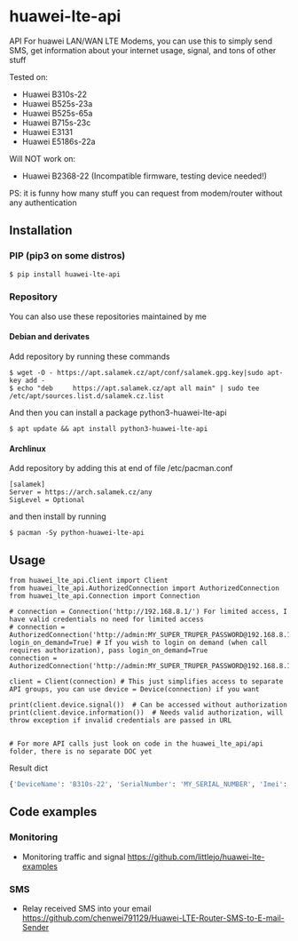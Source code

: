 # huawei-lte-api
API For huawei LAN/WAN LTE Modems,
you can use this to simply send SMS, get information about your internet usage, signal, and tons of other stuff

Tested on:
* Huawei B310s-22
* Huawei B525s-23a
* Huawei B525s-65a
* Huawei B715s-23c
* Huawei E3131
* Huawei E5186s-22a

Will NOT work on:
* Huawei B2368-22 (Incompatible firmware, testing device needed!)

PS: it is funny how many stuff you can request from modem/router without any authentication

## Installation

### PIP (pip3 on some distros)
```bash
$ pip install huawei-lte-api
```
### Repository
You can also use these repositories maintained by me
#### Debian and derivates

Add repository by running these commands

```
$ wget -O - https://apt.salamek.cz/apt/conf/salamek.gpg.key|sudo apt-key add -
$ echo "deb     https://apt.salamek.cz/apt all main" | sudo tee /etc/apt/sources.list.d/salamek.cz.list
```

And then you can install a package python3-huawei-lte-api

```
$ apt update && apt install python3-huawei-lte-api
```

#### Archlinux

Add repository by adding this at end of file /etc/pacman.conf

```
[salamek]
Server = https://arch.salamek.cz/any
SigLevel = Optional
```

and then install by running

```
$ pacman -Sy python-huawei-lte-api
```

## Usage

```python3
from huawei_lte_api.Client import Client
from huawei_lte_api.AuthorizedConnection import AuthorizedConnection
from huawei_lte_api.Connection import Connection

# connection = Connection('http://192.168.8.1/') For limited access, I have valid credentials no need for limited access
# connection = AuthorizedConnection('http://admin:MY_SUPER_TRUPER_PASSWORD@192.168.8.1/', login_on_demand=True) # If you wish to login on demand (when call requires authorization), pass login_on_demand=True
connection = AuthorizedConnection('http://admin:MY_SUPER_TRUPER_PASSWORD@192.168.8.1/')

client = Client(connection) # This just simplifies access to separate API groups, you can use device = Device(connection) if you want

print(client.device.signal())  # Can be accessed without authorization
print(client.device.information())  # Needs valid authorization, will throw exception if invalid credentials are passed in URL


# For more API calls just look on code in the huawei_lte_api/api folder, there is no separate DOC yet

```
Result dict
```python
{'DeviceName': 'B310s-22', 'SerialNumber': 'MY_SERIAL_NUMBER', 'Imei': 'MY_IMEI', 'Imsi': 'MY_IMSI', 'Iccid': 'MY_ICCID', 'Msisdn': None, 'HardwareVersion': 'WL1B310FM03', 'SoftwareVersion': '21.311.06.03.55', 'WebUIVersion': '17.100.09.00.03', 'MacAddress1': 'EHM:MY:MAC', 'MacAddress2': None, 'ProductFamily': 'LTE', 'Classify': 'cpe', 'supportmode': None, 'workmode': 'LTE'}
```

## Code examples
### Monitoring

* Monitoring traffic and signal https://github.com/littlejo/huawei-lte-examples

### SMS

* Relay received SMS into your email https://github.com/chenwei791129/Huawei-LTE-Router-SMS-to-E-mail-Sender
